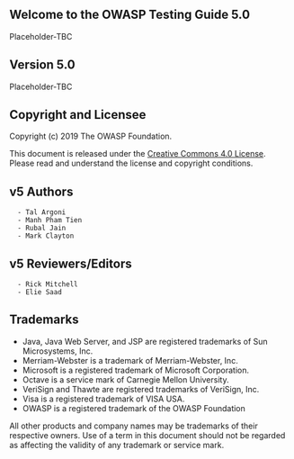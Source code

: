 ## Welcome to the OWASP Testing Guide 5.0

Placeholder-TBC

## Version 5.0

Placeholder-TBC

## Copyright and Licensee

Copyright (c) 2019 The OWASP Foundation. <br>

This document is released under the [Creative Commons 4.0 License](https://creativecommons.org/licenses/by-sa/4.0/). Please read and understand the license and copyright conditions.

## v5 Authors

```
  - Tal Argoni
  - Manh Pham Tien
  - Rubal Jain
  - Mark Clayton
```

## v5 Reviewers/Editors

```
  - Rick Mitchell
  - Elie Saad
```

## Trademarks

- Java, Java Web Server, and JSP are registered trademarks of Sun Microsystems, Inc.
- Merriam-Webster is a trademark of Merriam-Webster, Inc.
- Microsoft is a registered trademark of Microsoft Corporation.
- Octave is a service mark of Carnegie Mellon University.
- VeriSign and Thawte are registered trademarks of VeriSign, Inc.
- Visa is a registered trademark of VISA USA.
- OWASP is a registered trademark of the OWASP Foundation

All other products and company names may be trademarks of their respective owners. Use of a term in this document should not be regarded as affecting the validity of any trademark or service mark.

